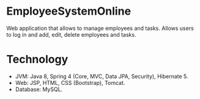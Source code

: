 # EmployeeSystemOnline
Web application that allows to manage employees and tasks. Allows users to log in and add, edit, delete employees and tasks.
# Technology
* JVM: Java 8, Spring 4 (Core, MVC, Data JPA, Security), Hibernate 5.
* Web: JSP, HTML, CSS (Bootstrap), Tomcat.
* Database: MySQL.
